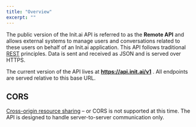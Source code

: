 ```yaml
---
title: "Overview"
excerpt: ""
---
```

The public version of the Init.ai API is referred to as the **Remote API** and allows external systems to manage users and conversations related to these users on behalf of an Init.ai application. This API follows traditional [REST](https://en.wikipedia.org/wiki/Representational_state_transfer) principles. Data is sent and received as JSON and is served over HTTPS.

The current version of the API lives at **https://api.init.ai/v1** . All endpoints are served relative to this base URL.

## CORS

[Cross-origin resource sharing](https://developer.mozilla.org/en-US/docs/Web/HTTP/Access_control_CORS) – or CORS is not supported at this time. The API is designed to handle server-to-server communication only.